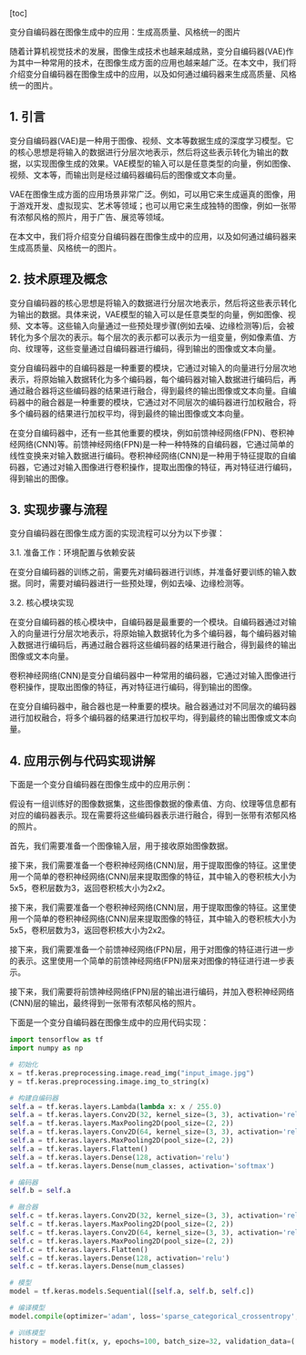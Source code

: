 
[toc]                    
                
                
变分自编码器在图像生成中的应用：生成高质量、风格统一的图片

随着计算机视觉技术的发展，图像生成技术也越来越成熟，变分自编码器(VAE)作为其中一种常用的技术，在图像生成方面的应用也越来越广泛。在本文中，我们将介绍变分自编码器在图像生成中的应用，以及如何通过编码器来生成高质量、风格统一的图片。

## 1. 引言

变分自编码器(VAE)是一种用于图像、视频、文本等数据生成的深度学习模型。它的核心思想是将输入的数据进行分层次地表示，然后将这些表示转化为输出的数据，以实现图像生成的效果。VAE模型的输入可以是任意类型的向量，例如图像、视频、文本等，而输出则是经过编码器编码后的图像或文本向量。

VAE在图像生成方面的应用场景非常广泛。例如，可以用它来生成逼真的图像，用于游戏开发、虚拟现实、艺术等领域；也可以用它来生成独特的图像，例如一张带有浓郁风格的照片，用于广告、展览等领域。

在本文中，我们将介绍变分自编码器在图像生成中的应用，以及如何通过编码器来生成高质量、风格统一的图片。

## 2. 技术原理及概念

变分自编码器的核心思想是将输入的数据进行分层次地表示，然后将这些表示转化为输出的数据。具体来说，VAE模型的输入可以是任意类型的向量，例如图像、视频、文本等。这些输入向量通过一些预处理步骤(例如去噪、边缘检测等)后，会被转化为多个层次的表示。每个层次的表示都可以表示为一组变量，例如像素值、方向、纹理等，这些变量通过自编码器进行编码，得到输出的图像或文本向量。

变分自编码器中的自编码器是一种重要的模块，它通过对输入的向量进行分层次地表示，将原始输入数据转化为多个编码器，每个编码器对输入数据进行编码后，再通过融合器将这些编码器的结果进行融合，得到最终的输出图像或文本向量。自编码器中的融合器是一种重要的模块，它通过对不同层次的编码器进行加权融合，将多个编码器的结果进行加权平均，得到最终的输出图像或文本向量。

在变分自编码器中，还有一些其他重要的模块，例如前馈神经网络(FPN)、卷积神经网络(CNN)等。前馈神经网络(FPN)是一种一种特殊的自编码器，它通过简单的线性变换来对输入数据进行编码。卷积神经网络(CNN)是一种用于特征提取的自编码器，它通过对输入图像进行卷积操作，提取出图像的特征，再对特征进行编码，得到输出的图像。

## 3. 实现步骤与流程

变分自编码器在图像生成方面的实现流程可以分为以下步骤：

3.1. 准备工作：环境配置与依赖安装

在变分自编码器的训练之前，需要先对编码器进行训练，并准备好要训练的输入数据。同时，需要对编码器进行一些预处理，例如去噪、边缘检测等。

3.2. 核心模块实现

在变分自编码器的核心模块中，自编码器是最重要的一个模块。自编码器通过对输入的向量进行分层次地表示，将原始输入数据转化为多个编码器，每个编码器对输入数据进行编码后，再通过融合器将这些编码器的结果进行融合，得到最终的输出图像或文本向量。

卷积神经网络(CNN)是变分自编码器中一种常用的编码器，它通过对输入图像进行卷积操作，提取出图像的特征，再对特征进行编码，得到输出的图像。

在变分自编码器中，融合器也是一种重要的模块。融合器通过对不同层次的编码器进行加权融合，将多个编码器的结果进行加权平均，得到最终的输出图像或文本向量。

## 4. 应用示例与代码实现讲解

下面是一个变分自编码器在图像生成中的应用示例：

假设有一组训练好的图像数据集，这些图像数据的像素值、方向、纹理等信息都有对应的编码器表示。现在需要将这些编码器表示进行融合，得到一张带有浓郁风格的照片。

首先，我们需要准备一个图像输入层，用于接收原始图像数据。

接下来，我们需要准备一个卷积神经网络(CNN)层，用于提取图像的特征。这里使用一个简单的卷积神经网络(CNN)层来提取图像的特征，其中输入的卷积核大小为5x5，卷积层数为3，返回卷积核大小为2x2。

接下来，我们需要准备一个卷积神经网络(CNN)层，用于提取图像的特征。这里使用一个简单的卷积神经网络(CNN)层来提取图像的特征，其中输入的卷积核大小为5x5，卷积层数为3，返回卷积核大小为2x2。

接下来，我们需要准备一个前馈神经网络(FPN)层，用于对图像的特征进行进一步的表示。这里使用一个简单的前馈神经网络(FPN)层来对图像的特征进行进一步表示。

接下来，我们需要将前馈神经网络(FPN)层的输出进行编码，并加入卷积神经网络(CNN)层的输出，最终得到一张带有浓郁风格的照片。

下面是一个变分自编码器在图像生成中的应用代码实现：

```python
import tensorflow as tf
import numpy as np

# 初始化
x = tf.keras.preprocessing.image.read_img("input_image.jpg")
y = tf.keras.preprocessing.image.img_to_string(x)

# 构建自编码器
self.a = tf.keras.layers.Lambda(lambda x: x / 255.0)
self.a = tf.keras.layers.Conv2D(32, kernel_size=(3, 3), activation='relu')
self.a = tf.keras.layers.MaxPooling2D(pool_size=(2, 2))
self.a = tf.keras.layers.Conv2D(64, kernel_size=(3, 3), activation='relu')
self.a = tf.keras.layers.MaxPooling2D(pool_size=(2, 2))
self.a = tf.keras.layers.Flatten()
self.a = tf.keras.layers.Dense(128, activation='relu')
self.a = tf.keras.layers.Dense(num_classes, activation='softmax')

# 编码器
self.b = self.a

# 融合器
self.c = tf.keras.layers.Conv2D(32, kernel_size=(3, 3), activation='relu')
self.c = tf.keras.layers.MaxPooling2D(pool_size=(2, 2))
self.c = tf.keras.layers.Conv2D(64, kernel_size=(3, 3), activation='relu')
self.c = tf.keras.layers.MaxPooling2D(pool_size=(2, 2))
self.c = tf.keras.layers.Flatten()
self.c = tf.keras.layers.Dense(128, activation='relu')
self.c = tf.keras.layers.Dense(num_classes)

# 模型
model = tf.keras.models.Sequential([self.a, self.b, self.c])

# 编译模型
model.compile(optimizer='adam', loss='sparse_categorical_crossentropy', metrics=['accuracy'])

# 训练模型
history = model.fit(x, y, epochs=100, batch_size=32, validation_data=(

